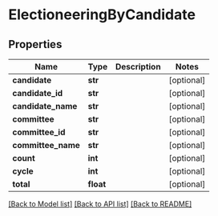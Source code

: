 # ElectioneeringByCandidate

## Properties
Name | Type | Description | Notes
------------ | ------------- | ------------- | -------------
**candidate** | **str** |  | [optional]
**candidate_id** | **str** |  | [optional]
**candidate_name** | **str** |  | [optional]
**committee** | **str** |  | [optional]
**committee_id** | **str** |  | [optional]
**committee_name** | **str** |  | [optional]
**count** | **int** |  | [optional]
**cycle** | **int** |  | [optional]
**total** | **float** |  | [optional]

[[Back to Model list]](../README.md#documentation-for-models) [[Back to API list]](../README.md#documentation-for-api-endpoints) [[Back to README]](../README.md)

